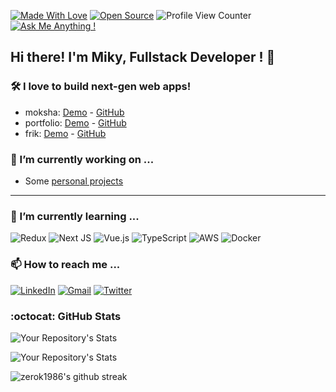 [![Made With Love](https://img.shields.io/badge/Made%20With-Love-orange.svg)](https://github.com/chetanraj/awesome-github-badges) [![Open Source](https://badges.frapsoft.com/os/v1/open-source.svg?v=103)](https://opensource.org/) ![Profile View Counter](https://komarev.com/ghpvc/?username=zerok1986) [![Ask Me Anything !](https://img.shields.io/badge/Ask%20me-anything-1abc9c.svg)](https://mikydev.netlify.app/#contact)


## Hi there! I'm Miky, Fullstack Developer ! 👋
### 🛠️ I love to build next-gen web apps!
- moksha: [Demo](https://moksha-app.herokuapp.com/) - [GitHub](https://github.com/zerok1986/zen-project)
- portfolio: [Demo](https://mikydev.netlify.app/) - [GitHub](https://github.com/zerok1986/my-portfolio)
- frik: [Demo](https://frik-app.herokuapp.com/) - [GitHub](https://github.com/zerok1986/Frik-Project)

### 🔭 I’m currently working on ... 
- Some [personal projects](https://github.com/zerok1986?tab=repositories)

----

### 🌱 I’m currently learning ...
![Redux](https://img.shields.io/badge/redux-%23593d88.svg?style=for-the-badge&logo=redux&logoColor=white)
![Next JS](https://img.shields.io/badge/Next-black?style=for-the-badge&logo=next.js&logoColor=white)
![Vue.js](https://img.shields.io/badge/vuejs-%2335495e.svg?style=for-the-badge&logo=vuedotjs&logoColor=%234FC08D)
![TypeScript](https://img.shields.io/badge/typescript-%23007ACC.svg?style=for-the-badge&logo=typescript&logoColor=white)
![AWS](https://img.shields.io/badge/AWS-%23FF9900.svg?style=for-the-badge&logo=amazon-aws&logoColor=white)
![Docker](https://img.shields.io/badge/docker-%230db7ed.svg?style=for-the-badge&logo=docker&logoColor=white)


### 📫 How to reach me ... 
[![LinkedIn](https://img.shields.io/badge/LinkedIn-0077B5?style=for-the-badge&logo=linkedin&logoColor=white)](https://www.linkedin.com/in/miguelangelabad)
[![Gmail](https://img.shields.io/badge/Gmail-D14836?style=for-the-badge&logo=gmail&logoColor=white)](mailto:miguel.abad86@gmail.com)
[![Twitter](https://img.shields.io/badge/zerok1986-%231DA1F2.svg?style=for-the-badge&logo=Twitter&logoColor=white)](https://twitter.com/zeroktw)


### :octocat: GitHub Stats
![Your Repository's Stats](https://github-readme-stats.vercel.app/api?username=zerok1986&show_icons=true&&theme=blue-green)

![Your Repository's Stats](https://github-readme-stats.vercel.app/api/top-langs/?username=zerok1986&theme=blue-green)

![zerok1986's github streak](https://github-readme-streak-stats.herokuapp.com/?user=zerok1986&theme=blue-green)

